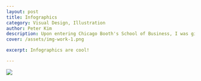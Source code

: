 ```yaml
---
layout: post
title: Infographics
category: Visual Design, Illustration
author: Peter Kim
description: Upon entering Chicago Booth's School of Business, I was given a task that was set aside and needed immediate attention.  Given two days, I was able to create this Social Media Year in Review info-graphic.  Organized by months, I was trying to find a way to bring simplicity to a heavily text based year in review.  By creating icon's for each achievement, it captured the attention of the viewer and helped each one stand out. The color palette was limited to Chicago Booth's colors. Overall, the design was a success and helped my client present his work with great success. 
cover: /assets/img-work-1.png

excerpt: Infographics are cool!

---
```


<img class="work__img" src="http://www.peterysk.com/uploads/4/7/0/9/4709579/3467809_orig.png"></img>

